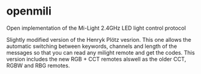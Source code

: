 # openmili
Open implementation of the Mi-Light 2.4GHz LED light control protocol

Slightly modified version of the Henryk Plötz vesrion.
This one allows the automatic switching between keywords, channels and length of the messages so that you can read any milight remote and get the codes. 
This version includes the new RGB + CCT remotes alswell as the older CCT, RGBW and RBG remotes.

